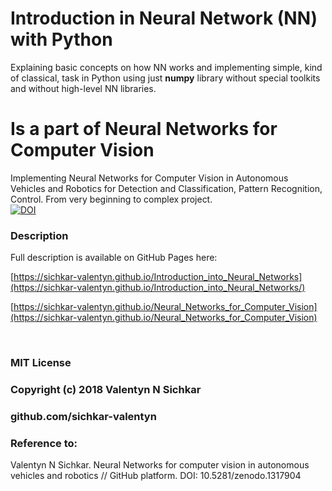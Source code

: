 # Introduction in Neural Network (NN) with Python
Explaining basic concepts on how NN works and implementing simple, kind of classical, task in Python using just <b>numpy</b> library without special toolkits and without high-level NN libraries.

# Is a part of Neural Networks for Computer Vision
Implementing Neural Networks for Computer Vision in Autonomous Vehicles and Robotics for Detection and Classification, Pattern Recognition, Control. From very beginning to complex project.
<br/>[![DOI](https://zenodo.org/badge/DOI/10.5281/zenodo.1317904.svg)](https://doi.org/10.5281/zenodo.1317904)

### <a id="description">Description</a>
Full description is available on GitHub Pages here:

[https://sichkar-valentyn.github.io/Introduction_into_Neural_Networks](https://sichkar-valentyn.github.io/Introduction_into_Neural_Networks/)

[https://sichkar-valentyn.github.io/Neural_Networks_for_Computer_Vision](https://sichkar-valentyn.github.io/Neural_Networks_for_Computer_Vision)

<br/>

### MIT License
### Copyright (c) 2018 Valentyn N Sichkar
### github.com/sichkar-valentyn
### Reference to:
Valentyn N Sichkar. Neural Networks for computer vision in autonomous vehicles and robotics // GitHub platform. DOI: 10.5281/zenodo.1317904
